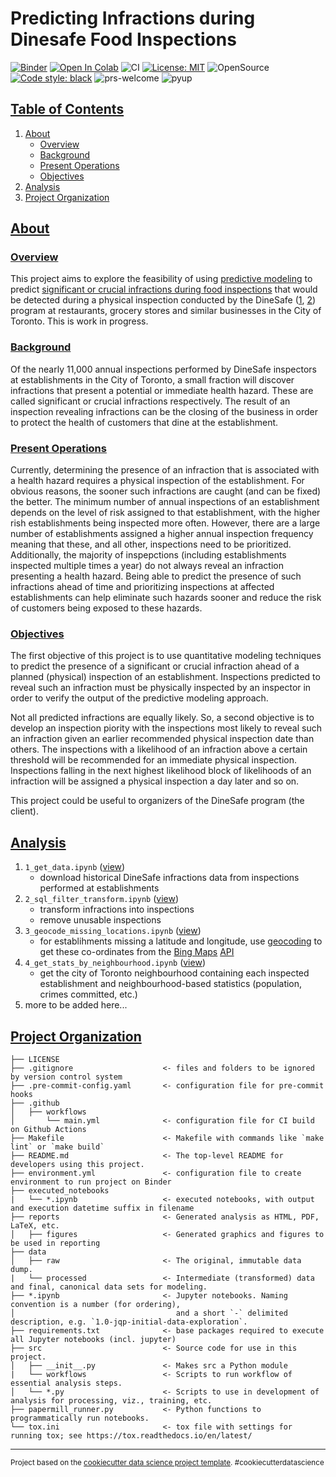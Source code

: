 # Predicting Infractions during Dinesafe Food Inspections

[![Binder](https://mybinder.org/badge_logo.svg)](https://mybinder.org/v2/gh/elsdes3/dinesafe-inspections)
[![Open In Colab](https://colab.research.google.com/assets/colab-badge.svg)](https://colab.research.google.com/github/elsdes3/dinesafe-inspections/master/0_get_data.ipynb)
![CI](https://github.com/elsdes3/dinesafe-inspections/actions/workflows/main.yml/badge.svg)
[![License: MIT](https://img.shields.io/badge/License-MIT-brightgreen.svg)](https://opensource.org/licenses/mit)
![OpenSource](https://badgen.net/badge/Open%20Source%20%3F/Yes%21/blue?icon=github)
[![Code style: black](https://img.shields.io/badge/code%20style-black-000000.svg)](https://github.com/ambv/black)
![prs-welcome](https://img.shields.io/badge/PRs-welcome-brightgreen.svg?style=flat-square)
![pyup](https://pyup.io/repos/github/elsdes3/dinesafe-inspections/shield.svg)

## [Table of Contents](#table-of-contents)
1. [About](#about)
   * [Overview](#overview)
   * [Background](#background)
   * [Present Operations](#present-operations)
   * [Objectives](#objectives)
2. [Analysis](#analysis)
3. [Project Organization](#project-organization)

## [About](#about)

### [Overview](#overview)
This project aims to explore the feasibility of using [predictive modeling](https://www.netsuite.com/portal/resource/articles/financial-management/predictive-modeling.shtml) to predict [significant or crucial infractions during food inspections](https://www.toronto.ca/community-people/health-wellness-care/health-programs-advice/food-safety/dinesafe/dinesafe-infractions/) that would be detected during a physical inspection conducted by the DineSafe ([1](https://www.toronto.ca/community-people/health-wellness-care/health-programs-advice/food-safety/dinesafe/), [2](https://www.toronto.ca/community-people/health-wellness-care/health-programs-advice/food-safety/dinesafe/about-dinesafe/)) program at restaurants, grocery stores and similar businesses in the City of Toronto. This is work in progress.

### [Background](#background)
Of the nearly 11,000 annual inspections performed by DineSafe inspectors at establishments in the City of Toronto, a small fraction will discover infractions that present a potential or immediate health hazard. These are called significant or crucial infractions respectively. The result of an inspection revealing infractions can be the closing of the business in order to protect the health of customers that dine at the establishment.

### [Present Operations](#present-operations)
Currently, determining the presence of an infraction that is associated with a health hazard requires a physical inspection of the establishment. For obvious reasons, the sooner such infractions are caught (and can be fixed) the better. The minimum number of annual inspections of an establishment depends on the level of risk assigned to that establishment, with the higher rish establishments being inspected more often. However, there are a large number of establishments assigned a higher annual inspection frequency meaning that these, and all other, inspections need to be prioritized. Additionally, the majority of inspepctions (including establishments inspected multiple times a year) do not always reveal an infraction presenting a health hazard. Being able to predict the presence of such infractions ahead of time and prioritizing inspections at affected establishments can help eliminate such hazards sooner and reduce the risk of customers being exposed to these hazards.

### [Objectives](#objectives)
The first objective of this project is to use quantitative modeling techniques to predict the presence of a significant or crucial infraction ahead of a planned (physical) inspection of an establishment. Inspections predicted to reveal such an infraction must be physically inspected by an inspector in order to verify the output of the predictive modeling approach.

Not all predicted infractions are equally likely. So, a second objective is to develop an inspection piority with the inspections most likely to reveal such an infraction given an earlier recommended physical inspection date than others. The inspections with a likelihood of an infraction above a certain threshold will be recommended for an immediate physical inspection. Inspections falling in the next highest likelihood block of likelihoods of an infraction will be assigned a physical inspection a day later and so on.

This project could be useful to organizers of the DineSafe program (the client).

## [Analysis](#analysis)
1. `1_get_data.ipynb` ([view](https://nbviewer.org/github/elsdes3/dinesafe-inspections/blob/main/1_get_data.ipynb))
   - download historical DineSafe infractions data from inspections performed at establishments
2. `2_sql_filter_transform.ipynb` ([view](https://nbviewer.org/github/elsdes3/dinesafe-inspections/blob/main/2_sql_filter_transform.ipynb))
   - transform infractions into inspections
   - remove unusable inspections
3. `3_geocode_missing_locations.ipynb` ([view](https://github.com/elsdes3/dinesafe-inspections/blob/main/3_geocode_missing_locations.ipynb))
   - for establihments missing a latitude and longitude, use [geocoding](https://desktop.arcgis.com/en/arcmap/latest/manage-data/geocoding/what-is-geocoding.htm) to get these co-ordinates from the [Bing Maps](https://www.bing.com/maps/) [API](https://www.microsoft.com/en-us/maps/choose-your-bing-maps-api)
4. `4_get_stats_by_neighbourhood.ipynb` ([view](https://nbviewer.org/github/elsdes3/dinesafe-inspections/blob/main/4_get_stats_by_neighbourhood.ipynb))
   - get the city of Toronto neighbourhood containing each inspected establishment and neighbourhood-based statistics (population, crimes committed, etc.)
5. more to be added here...

## [Project Organization](#project-organization)

    ├── LICENSE
    ├── .gitignore                    <- files and folders to be ignored by version control system
    ├── .pre-commit-config.yaml       <- configuration file for pre-commit hooks
    ├── .github
    │   ├── workflows
    │       └── main.yml              <- configuration file for CI build on Github Actions
    ├── Makefile                      <- Makefile with commands like `make lint` or `make build`
    ├── README.md                     <- The top-level README for developers using this project.
    ├── environment.yml               <- configuration file to create environment to run project on Binder
    ├── executed_notebooks
    |   └── *.ipynb                   <- executed notebooks, with output and execution datetime suffix in filename
    ├── reports                       <- Generated analysis as HTML, PDF, LaTeX, etc.
    │   ├── figures                   <- Generated graphics and figures to be used in reporting
    ├── data
    │   ├── raw                       <- The original, immutable data dump.
    |   └── processed                 <- Intermediate (transformed) data and final, canonical data sets for modeling.
    ├── *.ipynb                       <- Jupyter notebooks. Naming convention is a number (for ordering),
    │                                    and a short `-` delimited description, e.g. `1.0-jqp-initial-data-exploration`.
    ├── requirements.txt              <- base packages required to execute all Jupyter notebooks (incl. jupyter)
    ├── src                           <- Source code for use in this project.
    │   ├── __init__.py               <- Makes src a Python module
    |   └── workflows                 <- Scripts to run workflow of essential analysis steps.
    │   └── *.py                      <- Scripts to use in development of analysis for processing, viz., training, etc.
    ├── papermill_runner.py           <- Python functions to programmatically run notebooks.
    └── tox.ini                       <- tox file with settings for running tox; see https://tox.readthedocs.io/en/latest/

--------

<p><small>Project based on the <a target="_blank" href="https://drivendata.github.io/cookiecutter-data-science/">cookiecutter data science project template</a>. #cookiecutterdatascience</small></p>
